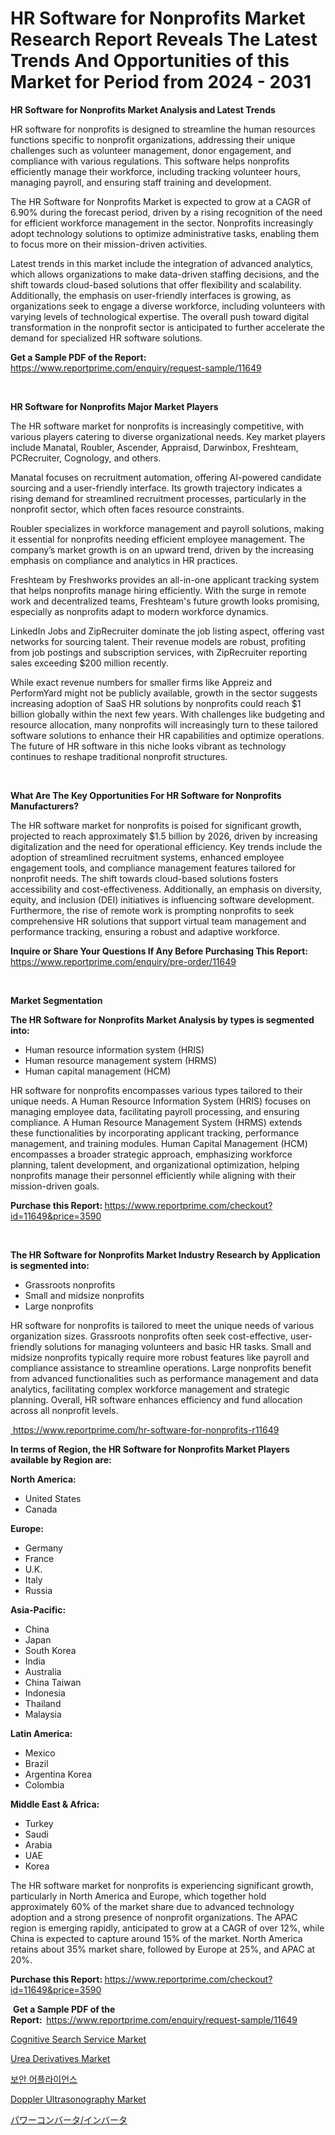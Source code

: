 <p><h1>HR Software for Nonprofits Market Research Report Reveals The Latest Trends And Opportunities of this Market for Period from 2024 - 2031</h1></p><p><strong>HR Software for Nonprofits Market Analysis and Latest Trends</strong></p>
<p><p>HR software for nonprofits is designed to streamline the human resources functions specific to nonprofit organizations, addressing their unique challenges such as volunteer management, donor engagement, and compliance with various regulations. This software helps nonprofits efficiently manage their workforce, including tracking volunteer hours, managing payroll, and ensuring staff training and development.</p><p>The HR Software for Nonprofits Market is expected to grow at a CAGR of 6.90% during the forecast period, driven by a rising recognition of the need for efficient workforce management in the sector. Nonprofits increasingly adopt technology solutions to optimize administrative tasks, enabling them to focus more on their mission-driven activities. </p><p>Latest trends in this market include the integration of advanced analytics, which allows organizations to make data-driven staffing decisions, and the shift towards cloud-based solutions that offer flexibility and scalability. Additionally, the emphasis on user-friendly interfaces is growing, as organizations seek to engage a diverse workforce, including volunteers with varying levels of technological expertise. The overall push toward digital transformation in the nonprofit sector is anticipated to further accelerate the demand for specialized HR software solutions.</p></p>
<p><strong>Get a Sample PDF of the Report:&nbsp;</strong> <a href="https://www.reportprime.com/enquiry/request-sample/11649">https://www.reportprime.com/enquiry/request-sample/11649</a></p>
<p>&nbsp;</p>
<p><strong>HR Software for Nonprofits Major Market Players</strong></p>
<p><p>The HR software market for nonprofits is increasingly competitive, with various players catering to diverse organizational needs. Key market players include Manatal, Roubler, Ascender, Appraisd, Darwinbox, Freshteam, PCRecruiter, Cognology, and others.</p><p>Manatal focuses on recruitment automation, offering AI-powered candidate sourcing and a user-friendly interface. Its growth trajectory indicates a rising demand for streamlined recruitment processes, particularly in the nonprofit sector, which often faces resource constraints.</p><p>Roubler specializes in workforce management and payroll solutions, making it essential for nonprofits needing efficient employee management. The company’s market growth is on an upward trend, driven by the increasing emphasis on compliance and analytics in HR practices.</p><p>Freshteam by Freshworks provides an all-in-one applicant tracking system that helps nonprofits manage hiring efficiently. With the surge in remote work and decentralized teams, Freshteam's future growth looks promising, especially as nonprofits adapt to modern workforce dynamics.</p><p>LinkedIn Jobs and ZipRecruiter dominate the job listing aspect, offering vast networks for sourcing talent. Their revenue models are robust, profiting from job postings and subscription services, with ZipRecruiter reporting sales exceeding $200 million recently.</p><p>While exact revenue numbers for smaller firms like Appreiz and PerformYard might not be publicly available, growth in the sector suggests increasing adoption of SaaS HR solutions by nonprofits could reach $1 billion globally within the next few years. With challenges like budgeting and resource allocation, many nonprofits will increasingly turn to these tailored software solutions to enhance their HR capabilities and optimize operations. The future of HR software in this niche looks vibrant as technology continues to reshape traditional nonprofit structures.</p></p>
<p>&nbsp;</p>
<p><strong>What Are The Key Opportunities For HR Software for Nonprofits Manufacturers?</strong></p>
<p><p>The HR software market for nonprofits is poised for significant growth, projected to reach approximately $1.5 billion by 2026, driven by increasing digitalization and the need for operational efficiency. Key trends include the adoption of streamlined recruitment systems, enhanced employee engagement tools, and compliance management features tailored for nonprofit needs. The shift towards cloud-based solutions fosters accessibility and cost-effectiveness. Additionally, an emphasis on diversity, equity, and inclusion (DEI) initiatives is influencing software development. Furthermore, the rise of remote work is prompting nonprofits to seek comprehensive HR solutions that support virtual team management and performance tracking, ensuring a robust and adaptive workforce.</p></p>
<p><strong>Inquire or Share Your Questions If Any Before Purchasing This Report:</strong> <a href="https://www.reportprime.com/enquiry/pre-order/11649">https://www.reportprime.com/enquiry/pre-order/11649</a></p>
<p>&nbsp;</p>
<p><strong>Market Segmentation</strong></p>
<p><strong>The HR Software for Nonprofits Market Analysis by types is segmented into:</strong></p>
<p><ul><li>Human resource information system (HRIS)</li><li>Human resource management system (HRMS)</li><li>Human capital management (HCM)</li></ul></p>
<p><p>HR software for nonprofits encompasses various types tailored to their unique needs. A Human Resource Information System (HRIS) focuses on managing employee data, facilitating payroll processing, and ensuring compliance. A Human Resource Management System (HRMS) extends these functionalities by incorporating applicant tracking, performance management, and training modules. Human Capital Management (HCM) encompasses a broader strategic approach, emphasizing workforce planning, talent development, and organizational optimization, helping nonprofits manage their personnel efficiently while aligning with their mission-driven goals.</p></p>
<p><strong>Purchase this Report:&nbsp;</strong><a href="https://www.reportprime.com/checkout?id=11649&price=3590">https://www.reportprime.com/checkout?id=11649&price=3590</a></p>
<p>&nbsp;</p>
<p><strong>The HR Software for Nonprofits Market Industry Research by Application is segmented into:</strong></p>
<p><ul><li>Grassroots nonprofits</li><li>Small and midsize nonprofits</li><li>Large nonprofits</li></ul></p>
<p><p>HR software for nonprofits is tailored to meet the unique needs of various organization sizes. Grassroots nonprofits often seek cost-effective, user-friendly solutions for managing volunteers and basic HR tasks. Small and midsize nonprofits typically require more robust features like payroll and compliance assistance to streamline operations. Large nonprofits benefit from advanced functionalities such as performance management and data analytics, facilitating complex workforce management and strategic planning. Overall, HR software enhances efficiency and fund allocation across all nonprofit levels.</p></p>
<p><a href="https://www.reportprime.com/hr-software-for-nonprofits-r11649">&nbsp;https://www.reportprime.com/hr-software-for-nonprofits-r11649</a></p>
<p><strong>In terms of Region, the HR Software for Nonprofits Market Players available by Region are:</strong></p>
<p>
    <p> <strong> North America: </strong>
        <ul>
            <li>United States</li>
            <li>Canada</li>
        </ul>
        </p> 
    <p> <strong> Europe: </strong>
        <ul>
            <li>Germany</li>
            <li>France</li>
            <li>U.K.</li>
            <li>Italy</li>
            <li>Russia</li>
        </ul>
        </p> 
    <p> <strong> Asia-Pacific: </strong>
        <ul>
            <li>China</li>
            <li>Japan</li>
            <li>South Korea</li>
            <li>India</li>
            <li>Australia</li>
            <li>China Taiwan</li>
            <li>Indonesia</li>
            <li>Thailand</li>
            <li>Malaysia</li>
        </ul>
        </p> 
    <p> <strong> Latin America: </strong>
        <ul>
            <li>Mexico</li>
            <li>Brazil</li>
            <li>Argentina Korea</li>
            <li>Colombia</li>
        </ul>
        </p> 
    <p> <strong> Middle East & Africa: </strong>
        <ul>
            <li>Turkey</li>
            <li>Saudi</li>
            <li>Arabia</li>
            <li>UAE</li>
            <li>Korea</li>
        </ul>
    </p>
    </p>
<p><p>The HR software market for nonprofits is experiencing significant growth, particularly in North America and Europe, which together hold approximately 60% of the market share due to advanced technology adoption and a strong presence of nonprofit organizations. The APAC region is emerging rapidly, anticipated to grow at a CAGR of over 12%, while China is expected to capture around 15% of the market. North America retains about 35% market share, followed by Europe at 25%, and APAC at 20%.</p></p>
<p><strong>Purchase this Report: </strong><a href="https://www.reportprime.com/checkout?id=11649&price=3590">https://www.reportprime.com/checkout?id=11649&price=3590</a></p>
<p>&nbsp;<strong>Get a Sample PDF of the Report:&nbsp;&nbsp;</strong><a href="https://www.reportprime.com/enquiry/request-sample/11649">https://www.reportprime.com/enquiry/request-sample/11649</a></p>
<p><strong></strong></p>
<p><p><a href="https://github.com/jeffreybishop26/Market-Research-Report-List-1/blob/main/cognitive-search-service-market.md">Cognitive Search Service Market</a></p><p><a href="https://medium.com/@jsksk366/the-urea-derivatives-market-report-analyzes-important-operational-and-performance-data-so-one-may-b8b175ef3e44">Urea Derivatives Market</a></p><p><a href="https://medium.com/@stephpinkney/%EC%84%B8%EA%B3%84-security-appliances-market-%EC%9D%80-2024%EC%97%90%EC%84%9C-2031%EB%A1%9C-%EC%97%B0%ED%8F%89%EA%B7%A0-%EC%A6%9D%EA%B0%80%EC%9C%A8%EC%9D%84-%EB%B3%B4%EC%9D%BC-%EA%B2%83%EC%9C%BC%EB%A1%9C-%EC%98%88%EC%83%81%EB%90%A9%EB%8B%88%EB%8B%A4-b1a318b5ff6d">보안 어플라이언스</a></p><p><a href="https://www.linkedin.com/pulse/doppler-ultrasonography-market-trends-focusing-insight-forecast-jadec?trackingId=y7LKAFBJRqmxW3fr1lmEZQ%3D%3D">Doppler Ultrasonography Market</a></p><p><a href="https://medium.com/@rudysimonis2023/power-converter-inverter-market-%E3%81%AF-%E3%82%B3%E3%82%B9%E3%83%88%E7%AE%A1%E7%90%86%E3%81%A8%E5%8A%B9%E7%8E%87%E5%90%91%E4%B8%8A%E3%82%92%E5%84%AA%E5%85%88%E3%81%97%E3%81%BE%E3%81%99-%E3%81%95%E3%82%89%E3%81%AB-%E5%A0%B1%E5%91%8A%E6%9B%B8%E3%81%AF%E5%B8%82%E5%A0%B4%E3%81%AE%E9%9C%80%E8%A6%81%E9%9D%A2%E3%81%A8%E4%BE%9B%E7%B5%A6%E9%9D%A2%E3%81%AE%E4%B8%A1%E6%96%B9%E3%82%92%E3%82%AB%E3%83%90%E3%83%BC%E3%81%97%E3%81%A6%E3%81%84%E3%81%BE%E3%81%99-power-9210be4516f9">パワーコンバータ/インバータ</a></p></p>